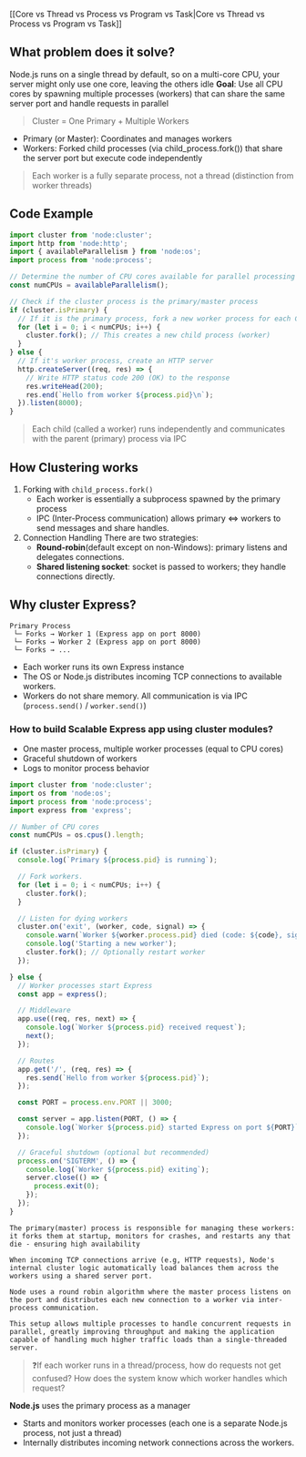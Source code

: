 [[Core vs Thread vs Process vs Program vs Task|Core vs Thread vs Process vs Program vs Task]]
## What problem does it solve?
Node.js runs on a single thread by default, so on a multi-core CPU, your server might only use one core, leaving the others idle
**Goal**: Use all CPU cores by spawning multiple processes (workers)  that can share the same server port and handle requests in parallel

> Cluster = One Primary + Multiple Workers

- Primary (or Master): Coordinates and manages workers
- Workers: Forked child processes (via child_process.fork()) that share the server port but execute code independently 

> Each worker is a fully separate process, not a thread (distinction from worker threads)

## Code Example
```ts
import cluster from 'node:cluster';
import http from 'node:http';
import { availableParallelism } from 'node:os';
import process from 'node:process';

// Determine the number of CPU cores available for parallel processing
const numCPUs = availableParallelism();

// Check if the cluster process is the primary/master process
if (cluster.isPrimary) {
  // If it is the primary process, fork a new worker process for each CPU core
  for (let i = 0; i < numCPUs; i++) {
    cluster.fork(); // This creates a new child process (worker)
  }
} else {
  // If it's worker process, create an HTTP server
  http.createServer((req, res) => {
    // Write HTTP status code 200 (OK) to the response
    res.writeHead(200);
    res.end(`Hello from worker ${process.pid}\n`);
  }).listen(8000);
}
```

> Each child (called a worker) runs independently and communicates with the parent (primary) process via IPC

## How Clustering works
1. Forking with `child_process.fork()`
	- Each worker is essentially a subprocess spawned by the primary process
	- IPC (Inter-Process communication) allows primary <=> workers to send messages and share handles.
2. Connection Handling
	There are two strategies:
	- **Round-robin**(default except on non-Windows): primary listens and delegates connections.
	- **Shared listening socket**: socket is passed to workers; they handle connections directly.

## Why cluster Express?

```nginx
Primary Process
 └─ Forks → Worker 1 (Express app on port 8000)
 └─ Forks → Worker 2 (Express app on port 8000)
 └─ Forks → ...
```

- Each worker runs its own Express instance
- The OS or Node.js distributes incoming TCP connections to available workers.
- Workers do not share memory. All communication is via IPC (`process.send()` / `worker.send()`)

### How to build Scalable Express app using cluster modules?
- One master process, multiple worker processes (equal to CPU cores) 
- Graceful shutdown of workers
- Logs to monitor process behavior

```ts
import cluster from 'node:cluster';
import os from 'node:os';
import process from 'node:process';
import express from 'express';

// Number of CPU cores
const numCPUs = os.cpus().length;

if (cluster.isPrimary) {
  console.log(`Primary ${process.pid} is running`);

  // Fork workers.
  for (let i = 0; i < numCPUs; i++) {
    cluster.fork();
  }

  // Listen for dying workers
  cluster.on('exit', (worker, code, signal) => {
    console.warn(`Worker ${worker.process.pid} died (code: ${code}, signal: ${signal})`);
    console.log('Starting a new worker');
    cluster.fork(); // Optionally restart worker
  });

} else {
  // Worker processes start Express
  const app = express();

  // Middleware
  app.use((req, res, next) => {
    console.log(`Worker ${process.pid} received request`);
    next();
  });

  // Routes
  app.get('/', (req, res) => {
    res.send(`Hello from worker ${process.pid}`);
  });

  const PORT = process.env.PORT || 3000;

  const server = app.listen(PORT, () => {
    console.log(`Worker ${process.pid} started Express on port ${PORT}`);
  });

  // Graceful shutdown (optional but recommended)
  process.on('SIGTERM', () => {
    console.log(`Worker ${process.pid} exiting`);
    server.close(() => {
      process.exit(0);
    });
  });
}
```

```
The primary(master) process is responsible for managing these workers: it forks them at startup, monitors for crashes, and restarts any that die - ensuring high availability

When incoming TCP connections arrive (e.g, HTTP requests), Node's internal cluster logic automatically load balances them across the workers using a shared server port.  

Node uses a round robin algorithm where the master process listens on the port and distributes each new connection to a worker via inter-process communication.

This setup allows multiple processes to handle concurrent requests in parallel, greatly improving throughput and making the application capable of handling much higher traffic loads than a single-threaded server.
```

> ❓If each worker runs in a thread/process, how do requests not get confused? How does the system know which worker handles which request? 

**Node.js** uses the primary process as a manager
- Starts and monitors worker processes (each one is a separate Node.js process, not just a thread)
- Internally distributes incoming network connections across the workers. 